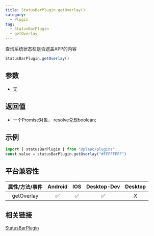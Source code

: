 ```yaml
---
title: StatusBarPlugin.getOverlay()
category:
  - Plugin
tag:
  - StatusBarPlugin
  - getOverlay 
---
```


查询系统状态栏是否遮盖APP的内容

```js
StatusBarPlugin.getOverlay()
```

## 参数

  - 无

## 返回值

  - 一个Promise对象， resolve兑现boolean;

## 示例
```js
import { statusBarPlugin } from "@plaoc/plugins";
const value = statusBarPlugin.getOverlay("#FFFFFFFF")
```


## 平台兼容性

| 属性/方法/事件 | Android | IOS | Desktop-Dev | Desktop |
|:------------:|:-------:|:---:|:-----------:|:-------:|
| getOverlay     | ✅      | ✅  | ✅          | X       |

## 相关链接

[StatusBarPlugin](./index.md)


